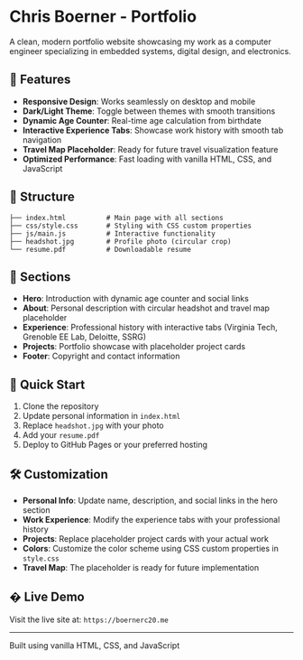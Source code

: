 # Chris Boerner - Portfolio

A clean, modern portfolio website showcasing my work as a computer engineer specializing in embedded systems, digital design, and electronics.

## 🚀 Features

- **Responsive Design**: Works seamlessly on desktop and mobile
- **Dark/Light Theme**: Toggle between themes with smooth transitions
- **Dynamic Age Counter**: Real-time age calculation from birthdate
- **Interactive Experience Tabs**: Showcase work history with smooth tab navigation
- **Travel Map Placeholder**: Ready for future travel visualization feature
- **Optimized Performance**: Fast loading with vanilla HTML, CSS, and JavaScript

## 📁 Structure

```
├── index.html          # Main page with all sections
├── css/style.css       # Styling with CSS custom properties
├── js/main.js          # Interactive functionality
├── headshot.jpg        # Profile photo (circular crop)
└── resume.pdf          # Downloadable resume
```

## 🎯 Sections

- **Hero**: Introduction with dynamic age counter and social links
- **About**: Personal description with circular headshot and travel map placeholder  
- **Experience**: Professional history with interactive tabs (Virginia Tech, Grenoble EE Lab, Deloitte, SSRG)
- **Projects**: Portfolio showcase with placeholder project cards
- **Footer**: Copyright and contact information

## 🚀 Quick Start

1. Clone the repository
2. Update personal information in `index.html`
3. Replace `headshot.jpg` with your photo
4. Add your `resume.pdf`
5. Deploy to GitHub Pages or your preferred hosting

## 🛠️ Customization

- **Personal Info**: Update name, description, and social links in the hero section
- **Work Experience**: Modify the experience tabs with your professional history
- **Projects**: Replace placeholder project cards with your actual work
- **Colors**: Customize the color scheme using CSS custom properties in `style.css`
- **Travel Map**: The placeholder is ready for future implementation

## � Live Demo

Visit the live site at: `https://boernerc20.me`

---

Built using vanilla HTML, CSS, and JavaScript
